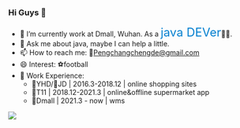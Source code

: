 ### Hi Guys 👋

- 🔭 I’m currently work at Dmall, Wuhan. As a <font color=#0681d0 size=5>java DEVer</font>👨‍💻. 
- 💬 Ask me about java, maybe I can help a little.
- 📫 How to reach me: 📧Pengchangchengde@gmail.com
- 😄 Interest: ⚽football
- 📆 Work Experience:
    - 🛒YHD/🐶JD | 2016.3-2018.12 | online shopping sites
    - 🛒T11 | 2018.12-2021.3 | online&offline supermarket app
    - 🛒Dmall | 2021.3 - now | wms


![](https://github-readme-stats.vercel.app/api?username=Pengchangcheng)
